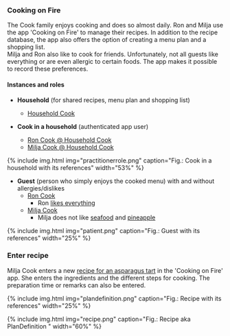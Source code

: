 
### Cooking on Fire
The Cook family enjoys cooking and does so almost daily. Ron and Milja use the app 'Cooking on Fire' to manage their recipes. In addition to the recipe database, the app also offers the option of creating a menu plan and a shopping list.   
Milja and Ron also like to cook for friends. Unfortunately, not all guests like everything or are even allergic to certain foods. The app makes it possible to record these preferences.

#### Instances and roles
* **Household** (for shared recipes, menu plan and shopping list)
   * [Household Cook](Organization-HouseholdCook.html)

* **Cook in a household** (authenticated app user)
   * [Ron Cook @ Household Cook](PractitionerRole-RonCookHouseholdCook.html) 
   * [Milja Cook @ Household Cook](PractitionerRole-MiljaCookHouseholdCook.html)

{% include img.html img="practitionerrole.png" caption="Fig.: Cook in a household with its references" width="53%" %}

* **Guest** (person who simply enjoys the cooked menu) with and without allergies/dislikes
   * [Ron Cook](Patient-Ron.html)
      * Ron [likes everything](AllergyIntolerance-NoKnownAllergyDislikeRon.html)
   * [Milja Cook](Patient-Milja.html)
      * Milja does not like [seafood](AllergyIntolerance-PineappleAllergyMilja.html) and [pineapple](AllergyIntolerance-PineappleAllergyMilja.html)

{% include img.html img="patient.png" caption="Fig.: Guest with its references" width="25%" %}

### Enter recipe
Milja Cook enters a new [recipe for an asparagus tart](PlanDefinition-SpargeltarteMitBresaola.html) in the 'Cooking on Fire' app. She enters the ingredients and the different steps for cooking. The preparation time or remarks can also be entered.

{% include img.html img="plandefinition.png" caption="Fig.: Recipe with its references" width="25%" %}

{% include img.html img="recipe.png" caption="Fig.: Recipe aka PlanDefinition " width="60%" %}


